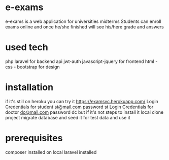 # e-exams
e-exams is a web application for universities midterms Students can enroll exams online and once he/she finished will see his/here grade and answers  
# used tech
 php laravel for backend api 
 jwt-auth
 javascript-jquery for frontend
 html - css - bootstrap for design 
 
 # installation
 if it's still on heroku you can try it https://examsvc.herokuapp.com/
 Login Credentials for student st@mail.com  password st
 Login Credentials for doctor  dc@mail.com   password  dc
 but if it's not 
 steps to install it local
 clone project 
 migrate database and seed it for test data
 and use it 
 
 # prerequisites 
 composer installed on local
 laravel installed
 

